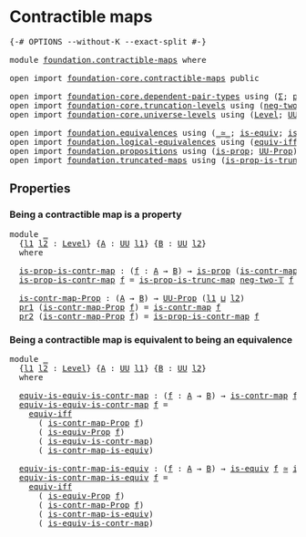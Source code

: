 # Contractible maps

<pre class="Agda"><a id="30" class="Symbol">{-#</a> <a id="34" class="Keyword">OPTIONS</a> <a id="42" class="Pragma">--without-K</a> <a id="54" class="Pragma">--exact-split</a> <a id="68" class="Symbol">#-}</a>

<a id="73" class="Keyword">module</a> <a id="80" href="foundation.contractible-maps.html" class="Module">foundation.contractible-maps</a> <a id="109" class="Keyword">where</a>

<a id="116" class="Keyword">open</a> <a id="121" class="Keyword">import</a> <a id="128" href="foundation-core.contractible-maps.html" class="Module">foundation-core.contractible-maps</a> <a id="162" class="Keyword">public</a>

<a id="170" class="Keyword">open</a> <a id="175" class="Keyword">import</a> <a id="182" href="foundation-core.dependent-pair-types.html" class="Module">foundation-core.dependent-pair-types</a> <a id="219" class="Keyword">using</a> <a id="225" class="Symbol">(</a><a id="226" href="foundation-core.dependent-pair-types.html#502" class="Record">Σ</a><a id="227" class="Symbol">;</a> <a id="229" href="foundation-core.dependent-pair-types.html#575" class="InductiveConstructor">pair</a><a id="233" class="Symbol">;</a> <a id="235" href="foundation-core.dependent-pair-types.html#592" class="Field">pr1</a><a id="238" class="Symbol">;</a> <a id="240" href="foundation-core.dependent-pair-types.html#604" class="Field">pr2</a><a id="243" class="Symbol">)</a>
<a id="245" class="Keyword">open</a> <a id="250" class="Keyword">import</a> <a id="257" href="foundation-core.truncation-levels.html" class="Module">foundation-core.truncation-levels</a> <a id="291" class="Keyword">using</a> <a id="297" class="Symbol">(</a><a id="298" href="foundation-core.truncation-levels.html#403" class="InductiveConstructor">neg-two-𝕋</a><a id="307" class="Symbol">)</a>
<a id="309" class="Keyword">open</a> <a id="314" class="Keyword">import</a> <a id="321" href="foundation-core.universe-levels.html" class="Module">foundation-core.universe-levels</a> <a id="353" class="Keyword">using</a> <a id="359" class="Symbol">(</a><a id="360" href="Agda.Primitive.html#597" class="Postulate">Level</a><a id="365" class="Symbol">;</a> <a id="367" href="foundation-core.universe-levels.html#222" class="Primitive">UU</a><a id="369" class="Symbol">;</a> <a id="371" href="Agda.Primitive.html#810" class="Primitive Operator">_⊔_</a><a id="374" class="Symbol">)</a>

<a id="377" class="Keyword">open</a> <a id="382" class="Keyword">import</a> <a id="389" href="foundation.equivalences.html" class="Module">foundation.equivalences</a> <a id="413" class="Keyword">using</a> <a id="419" class="Symbol">(</a><a id="420" href="foundation-core.equivalences.html#1607" class="Function Operator">_≃_</a><a id="423" class="Symbol">;</a> <a id="425" href="foundation-core.equivalences.html#1542" class="Function">is-equiv</a><a id="433" class="Symbol">;</a> <a id="435" href="foundation.equivalences.html#13590" class="Function">is-equiv-Prop</a><a id="448" class="Symbol">)</a>
<a id="450" class="Keyword">open</a> <a id="455" class="Keyword">import</a> <a id="462" href="foundation.logical-equivalences.html" class="Module">foundation.logical-equivalences</a> <a id="494" class="Keyword">using</a> <a id="500" class="Symbol">(</a><a id="501" href="foundation-core.logical-equivalences.html#1665" class="Function">equiv-iff</a><a id="510" class="Symbol">)</a>
<a id="512" class="Keyword">open</a> <a id="517" class="Keyword">import</a> <a id="524" href="foundation.propositions.html" class="Module">foundation.propositions</a> <a id="548" class="Keyword">using</a> <a id="554" class="Symbol">(</a><a id="555" href="foundation-core.propositions.html#1246" class="Function">is-prop</a><a id="562" class="Symbol">;</a> <a id="564" href="foundation-core.propositions.html#1322" class="Function">UU-Prop</a><a id="571" class="Symbol">)</a>
<a id="573" class="Keyword">open</a> <a id="578" class="Keyword">import</a> <a id="585" href="foundation.truncated-maps.html" class="Module">foundation.truncated-maps</a> <a id="611" class="Keyword">using</a> <a id="617" class="Symbol">(</a><a id="618" href="foundation.truncated-maps.html#684" class="Function">is-prop-is-trunc-map</a><a id="638" class="Symbol">)</a>
</pre>
## Properties

### Being a contractible map is a property

<pre class="Agda"><a id="712" class="Keyword">module</a> <a id="719" href="foundation.contractible-maps.html#719" class="Module">_</a>
  <a id="723" class="Symbol">{</a><a id="724" href="foundation.contractible-maps.html#724" class="Bound">l1</a> <a id="727" href="foundation.contractible-maps.html#727" class="Bound">l2</a> <a id="730" class="Symbol">:</a> <a id="732" href="Agda.Primitive.html#597" class="Postulate">Level</a><a id="737" class="Symbol">}</a> <a id="739" class="Symbol">{</a><a id="740" href="foundation.contractible-maps.html#740" class="Bound">A</a> <a id="742" class="Symbol">:</a> <a id="744" href="foundation-core.universe-levels.html#222" class="Primitive">UU</a> <a id="747" href="foundation.contractible-maps.html#724" class="Bound">l1</a><a id="749" class="Symbol">}</a> <a id="751" class="Symbol">{</a><a id="752" href="foundation.contractible-maps.html#752" class="Bound">B</a> <a id="754" class="Symbol">:</a> <a id="756" href="foundation-core.universe-levels.html#222" class="Primitive">UU</a> <a id="759" href="foundation.contractible-maps.html#727" class="Bound">l2</a><a id="761" class="Symbol">}</a>
  <a id="765" class="Keyword">where</a>
  
  <a id="776" href="foundation.contractible-maps.html#776" class="Function">is-prop-is-contr-map</a> <a id="797" class="Symbol">:</a> <a id="799" class="Symbol">(</a><a id="800" href="foundation.contractible-maps.html#800" class="Bound">f</a> <a id="802" class="Symbol">:</a> <a id="804" href="foundation.contractible-maps.html#740" class="Bound">A</a> <a id="806" class="Symbol">→</a> <a id="808" href="foundation.contractible-maps.html#752" class="Bound">B</a><a id="809" class="Symbol">)</a> <a id="811" class="Symbol">→</a> <a id="813" href="foundation-core.propositions.html#1246" class="Function">is-prop</a> <a id="821" class="Symbol">(</a><a id="822" href="foundation-core.contractible-maps.html#1464" class="Function">is-contr-map</a> <a id="835" href="foundation.contractible-maps.html#800" class="Bound">f</a><a id="836" class="Symbol">)</a>
  <a id="840" href="foundation.contractible-maps.html#776" class="Function">is-prop-is-contr-map</a> <a id="861" href="foundation.contractible-maps.html#861" class="Bound">f</a> <a id="863" class="Symbol">=</a> <a id="865" href="foundation.truncated-maps.html#684" class="Function">is-prop-is-trunc-map</a> <a id="886" href="foundation-core.truncation-levels.html#403" class="InductiveConstructor">neg-two-𝕋</a> <a id="896" href="foundation.contractible-maps.html#861" class="Bound">f</a>

  <a id="901" href="foundation.contractible-maps.html#901" class="Function">is-contr-map-Prop</a> <a id="919" class="Symbol">:</a> <a id="921" class="Symbol">(</a><a id="922" href="foundation.contractible-maps.html#740" class="Bound">A</a> <a id="924" class="Symbol">→</a> <a id="926" href="foundation.contractible-maps.html#752" class="Bound">B</a><a id="927" class="Symbol">)</a> <a id="929" class="Symbol">→</a> <a id="931" href="foundation-core.propositions.html#1322" class="Function">UU-Prop</a> <a id="939" class="Symbol">(</a><a id="940" href="foundation.contractible-maps.html#724" class="Bound">l1</a> <a id="943" href="Agda.Primitive.html#810" class="Primitive Operator">⊔</a> <a id="945" href="foundation.contractible-maps.html#727" class="Bound">l2</a><a id="947" class="Symbol">)</a>
  <a id="951" href="foundation-core.dependent-pair-types.html#592" class="Field">pr1</a> <a id="955" class="Symbol">(</a><a id="956" href="foundation.contractible-maps.html#901" class="Function">is-contr-map-Prop</a> <a id="974" href="foundation.contractible-maps.html#974" class="Bound">f</a><a id="975" class="Symbol">)</a> <a id="977" class="Symbol">=</a> <a id="979" href="foundation-core.contractible-maps.html#1464" class="Function">is-contr-map</a> <a id="992" href="foundation.contractible-maps.html#974" class="Bound">f</a>
  <a id="996" href="foundation-core.dependent-pair-types.html#604" class="Field">pr2</a> <a id="1000" class="Symbol">(</a><a id="1001" href="foundation.contractible-maps.html#901" class="Function">is-contr-map-Prop</a> <a id="1019" href="foundation.contractible-maps.html#1019" class="Bound">f</a><a id="1020" class="Symbol">)</a> <a id="1022" class="Symbol">=</a> <a id="1024" href="foundation.contractible-maps.html#776" class="Function">is-prop-is-contr-map</a> <a id="1045" href="foundation.contractible-maps.html#1019" class="Bound">f</a>
</pre>
### Being a contractible map is equivalent to being an equivalence

<pre class="Agda"><a id="1128" class="Keyword">module</a> <a id="1135" href="foundation.contractible-maps.html#1135" class="Module">_</a>
  <a id="1139" class="Symbol">{</a><a id="1140" href="foundation.contractible-maps.html#1140" class="Bound">l1</a> <a id="1143" href="foundation.contractible-maps.html#1143" class="Bound">l2</a> <a id="1146" class="Symbol">:</a> <a id="1148" href="Agda.Primitive.html#597" class="Postulate">Level</a><a id="1153" class="Symbol">}</a> <a id="1155" class="Symbol">{</a><a id="1156" href="foundation.contractible-maps.html#1156" class="Bound">A</a> <a id="1158" class="Symbol">:</a> <a id="1160" href="foundation-core.universe-levels.html#222" class="Primitive">UU</a> <a id="1163" href="foundation.contractible-maps.html#1140" class="Bound">l1</a><a id="1165" class="Symbol">}</a> <a id="1167" class="Symbol">{</a><a id="1168" href="foundation.contractible-maps.html#1168" class="Bound">B</a> <a id="1170" class="Symbol">:</a> <a id="1172" href="foundation-core.universe-levels.html#222" class="Primitive">UU</a> <a id="1175" href="foundation.contractible-maps.html#1143" class="Bound">l2</a><a id="1177" class="Symbol">}</a>
  <a id="1181" class="Keyword">where</a>
  
  <a id="1192" href="foundation.contractible-maps.html#1192" class="Function">equiv-is-equiv-is-contr-map</a> <a id="1220" class="Symbol">:</a> <a id="1222" class="Symbol">(</a><a id="1223" href="foundation.contractible-maps.html#1223" class="Bound">f</a> <a id="1225" class="Symbol">:</a> <a id="1227" href="foundation.contractible-maps.html#1156" class="Bound">A</a> <a id="1229" class="Symbol">→</a> <a id="1231" href="foundation.contractible-maps.html#1168" class="Bound">B</a><a id="1232" class="Symbol">)</a> <a id="1234" class="Symbol">→</a> <a id="1236" href="foundation-core.contractible-maps.html#1464" class="Function">is-contr-map</a> <a id="1249" href="foundation.contractible-maps.html#1223" class="Bound">f</a> <a id="1251" href="foundation-core.equivalences.html#1607" class="Function Operator">≃</a> <a id="1253" href="foundation-core.equivalences.html#1542" class="Function">is-equiv</a> <a id="1262" href="foundation.contractible-maps.html#1223" class="Bound">f</a>
  <a id="1266" href="foundation.contractible-maps.html#1192" class="Function">equiv-is-equiv-is-contr-map</a> <a id="1294" href="foundation.contractible-maps.html#1294" class="Bound">f</a> <a id="1296" class="Symbol">=</a>
    <a id="1302" href="foundation-core.logical-equivalences.html#1665" class="Function">equiv-iff</a>
      <a id="1318" class="Symbol">(</a> <a id="1320" href="foundation.contractible-maps.html#901" class="Function">is-contr-map-Prop</a> <a id="1338" href="foundation.contractible-maps.html#1294" class="Bound">f</a><a id="1339" class="Symbol">)</a>
      <a id="1347" class="Symbol">(</a> <a id="1349" href="foundation.equivalences.html#13590" class="Function">is-equiv-Prop</a> <a id="1363" href="foundation.contractible-maps.html#1294" class="Bound">f</a><a id="1364" class="Symbol">)</a>
      <a id="1372" class="Symbol">(</a> <a id="1374" href="foundation-core.contractible-maps.html#2368" class="Function">is-equiv-is-contr-map</a><a id="1395" class="Symbol">)</a>
      <a id="1403" class="Symbol">(</a> <a id="1405" href="foundation-core.contractible-maps.html#3850" class="Function">is-contr-map-is-equiv</a><a id="1426" class="Symbol">)</a>

  <a id="1431" href="foundation.contractible-maps.html#1431" class="Function">equiv-is-contr-map-is-equiv</a> <a id="1459" class="Symbol">:</a> <a id="1461" class="Symbol">(</a><a id="1462" href="foundation.contractible-maps.html#1462" class="Bound">f</a> <a id="1464" class="Symbol">:</a> <a id="1466" href="foundation.contractible-maps.html#1156" class="Bound">A</a> <a id="1468" class="Symbol">→</a> <a id="1470" href="foundation.contractible-maps.html#1168" class="Bound">B</a><a id="1471" class="Symbol">)</a> <a id="1473" class="Symbol">→</a> <a id="1475" href="foundation-core.equivalences.html#1542" class="Function">is-equiv</a> <a id="1484" href="foundation.contractible-maps.html#1462" class="Bound">f</a> <a id="1486" href="foundation-core.equivalences.html#1607" class="Function Operator">≃</a> <a id="1488" href="foundation-core.contractible-maps.html#1464" class="Function">is-contr-map</a> <a id="1501" href="foundation.contractible-maps.html#1462" class="Bound">f</a>
  <a id="1505" href="foundation.contractible-maps.html#1431" class="Function">equiv-is-contr-map-is-equiv</a> <a id="1533" href="foundation.contractible-maps.html#1533" class="Bound">f</a> <a id="1535" class="Symbol">=</a>
    <a id="1541" href="foundation-core.logical-equivalences.html#1665" class="Function">equiv-iff</a>
      <a id="1557" class="Symbol">(</a> <a id="1559" href="foundation.equivalences.html#13590" class="Function">is-equiv-Prop</a> <a id="1573" href="foundation.contractible-maps.html#1533" class="Bound">f</a><a id="1574" class="Symbol">)</a>
      <a id="1582" class="Symbol">(</a> <a id="1584" href="foundation.contractible-maps.html#901" class="Function">is-contr-map-Prop</a> <a id="1602" href="foundation.contractible-maps.html#1533" class="Bound">f</a><a id="1603" class="Symbol">)</a>
      <a id="1611" class="Symbol">(</a> <a id="1613" href="foundation-core.contractible-maps.html#3850" class="Function">is-contr-map-is-equiv</a><a id="1634" class="Symbol">)</a>
      <a id="1642" class="Symbol">(</a> <a id="1644" href="foundation-core.contractible-maps.html#2368" class="Function">is-equiv-is-contr-map</a><a id="1665" class="Symbol">)</a>
</pre>